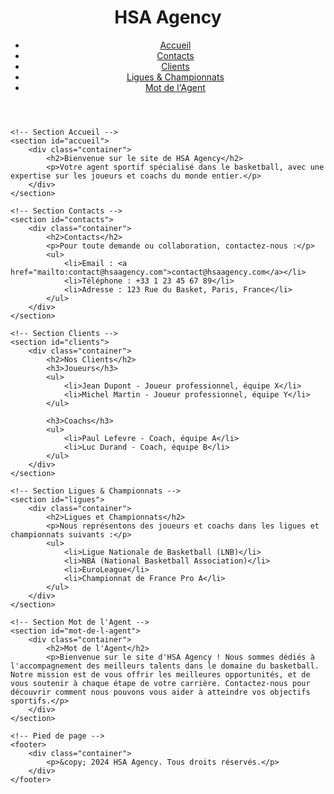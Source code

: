 <!DOCTYPE html>
<html lang="fr">
<head>
    <meta charset="UTF-8">
    <meta name="viewport" content="width=device-width, initial-scale=1.0">
    <meta name="description" content="Site web d'HSA Agency, agent sportif spécialisé dans le basketball.">
    <title>HSA Agency - Agent Sportif Basketball</title>
    <link rel="stylesheet" href="style.css">
</head>
<body>
    <!-- En-tête -->
    <header>
        <div class="container">
            <h1>HSA Agency</h1>
            <nav>
                <ul>
                    <li><a href="#accueil">Accueil</a></li>
                    <li><a href="#contacts">Contacts</a></li>
                    <li><a href="#clients">Clients</a></li>
                    <li><a href="#ligues">Ligues & Championnats</a></li>
                    <li><a href="#mot-de-l-agent">Mot de l'Agent</a></li>
                </ul>
            </nav>
        </div>
    </header>

    <!-- Section Accueil -->
    <section id="accueil">
        <div class="container">
            <h2>Bienvenue sur le site de HSA Agency</h2>
            <p>Votre agent sportif spécialisé dans le basketball, avec une expertise sur les joueurs et coachs du monde entier.</p>
        </div>
    </section>

    <!-- Section Contacts -->
    <section id="contacts">
        <div class="container">
            <h2>Contacts</h2>
            <p>Pour toute demande ou collaboration, contactez-nous :</p>
            <ul>
                <li>Email : <a href="mailto:contact@hsaagency.com">contact@hsaagency.com</a></li>
                <li>Téléphone : +33 1 23 45 67 89</li>
                <li>Adresse : 123 Rue du Basket, Paris, France</li>
            </ul>
        </div>
    </section>

    <!-- Section Clients -->
    <section id="clients">
        <div class="container">
            <h2>Nos Clients</h2>
            <h3>Joueurs</h3>
            <ul>
                <li>Jean Dupont - Joueur professionnel, équipe X</li>
                <li>Michel Martin - Joueur professionnel, équipe Y</li>
            </ul>

            <h3>Coachs</h3>
            <ul>
                <li>Paul Lefevre - Coach, équipe A</li>
                <li>Luc Durand - Coach, équipe B</li>
            </ul>
        </div>
    </section>

    <!-- Section Ligues & Championnats -->
    <section id="ligues">
        <div class="container">
            <h2>Ligues et Championnats</h2>
            <p>Nous représentons des joueurs et coachs dans les ligues et championnats suivants :</p>
            <ul>
                <li>Ligue Nationale de Basketball (LNB)</li>
                <li>NBA (National Basketball Association)</li>
                <li>EuroLeague</li>
                <li>Championnat de France Pro A</li>
            </ul>
        </div>
    </section>

    <!-- Section Mot de l'Agent -->
    <section id="mot-de-l-agent">
        <div class="container">
            <h2>Mot de l'Agent</h2>
            <p>Bienvenue sur le site d'HSA Agency ! Nous sommes dédiés à l'accompagnement des meilleurs talents dans le domaine du basketball. Notre mission est de vous offrir les meilleures opportunités, et de vous soutenir à chaque étape de votre carrière. Contactez-nous pour découvrir comment nous pouvons vous aider à atteindre vos objectifs sportifs.</p>
        </div>
    </section>

    <!-- Pied de page -->
    <footer>
        <div class="container">
            <p>&copy; 2024 HSA Agency. Tous droits réservés.</p>
        </div>
    </footer>
</body>
</html>
